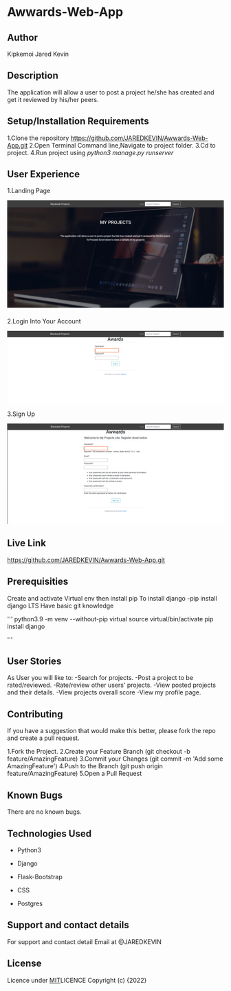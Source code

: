 # Awwards-Web-App

## Author
Kipkemoi Jared Kevin

## Description
The application will allow a user to post a project he/she has created and get it reviewed by his/her peers.
## Setup/Installation Requirements
1.Clone the repository https://github.com/JAREDKEVIN/Awwards-Web-App.git
2.Open Terminal Command line,Navigate to project folder.
3.Cd to project.
4.Run project using _python3 manage.py runserver_

## User Experience

1.Landing Page

![Screenshot 1](https://github.com/JAREDKEVIN/Awwards-Web-App/blob/9eabd0c68f91dbdeac5be7d92b7c25131567f374/screenshots/Screenshot%201.png)


2.Login Into Your Account

![Screenshot 2](https://github.com/JAREDKEVIN/Awwards-Web-App/blob/baf97e9aed6a5b4a3d4431210631af6a79e6972d/screenshots/Screenshot%20from%202.png)


3.Sign Up

![Screenshot 3](https://github.com/JAREDKEVIN/Awwards-Web-App/blob/baf97e9aed6a5b4a3d4431210631af6a79e6972d/screenshots/Screenshot%20from%203.png)


## Live Link
https://github.com/JAREDKEVIN/Awwards-Web-App.git

## Prerequisities
Create and activate Virtual env then install pip To install django -pip install django LTS Have basic git knowledge

'''
python3.9 -m venv --without-pip virtual
source virtual/bin/activate
pip install django

'''


## User Stories
As User you will like to:
-Search for projects.
-Post a project to be rated/reviewed.
-Rate/review other users' projects.
-View posted projects and their details.
-View projects overall score
-View my profile page.

## Contributing
If you have a suggestion that would make this better, please fork the repo and create a pull request.

1.Fork the Project.
2.Create your Feature Branch (git checkout -b feature/AmazingFeature)
3.Commit your Changes (git commit -m 'Add some AmazingFeature')
4.Push to the Branch (git push origin feature/AmazingFeature)
5.Open a Pull Request

## Known Bugs
There are no known bugs.

## Technologies Used
* Python3

* Django

* Flask-Bootstrap

* CSS

* Postgres

## Support and contact details

For support and contact detail Email at @JAREDKEVIN

## License
Licence under [MIT](https://choosealicense.com/licenses/mit/#)LICENCE 
Copyright (c) {2022} 
